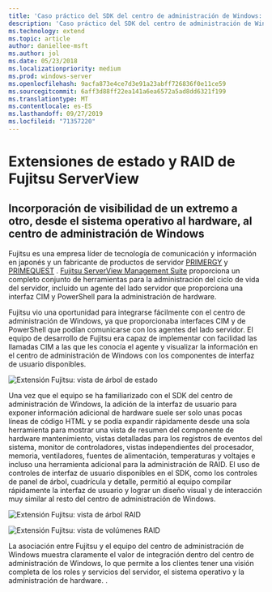 ```yaml
---
title: 'Caso práctico del SDK del centro de administración de Windows: Fujitsu'
description: 'Caso práctico del SDK del centro de administración de Windows: Fujitsu'
ms.technology: extend
ms.topic: article
author: daniellee-msft
ms.author: jol
ms.date: 05/23/2018
ms.localizationpriority: medium
ms.prod: windows-server
ms.openlocfilehash: 9acfa873e4ce7d3e91a23abff726836f0e11ce59
ms.sourcegitcommit: 6aff3d88ff22ea141a6ea6572a5ad8dd6321f199
ms.translationtype: MT
ms.contentlocale: es-ES
ms.lasthandoff: 09/27/2019
ms.locfileid: "71357220"
---
```

# <a name="fujitsu-serverview-health-and-raid-extensions"></a>Extensiones de estado y RAID de Fujitsu ServerView

## <a name="bringing-end-to-end-visibility-from-operating-system-to-hardware-into-windows-admin-center"></a>Incorporación de visibilidad de un extremo a otro, desde el sistema operativo al hardware, al centro de administración de Windows

Fujitsu es una empresa líder de tecnología de comunicación y información en japonés y un fabricante de productos de servidor [PRIMERGY](http://www.fujitsu.com/fts/products/computing/servers/primergy/) y [PRIMEQUEST](http://www.fujitsu.com/fts/products/computing/servers/mission-critical/) . [Fujitsu ServerView Management Suite](http://www.fujitsu.com/fts/products/computing/servers/primergy/management/) proporciona un completo conjunto de herramientas para la administración del ciclo de vida del servidor, incluido un agente del lado servidor que proporciona una interfaz CIM y PowerShell para la administración de hardware.

Fujitsu vio una oportunidad para integrarse fácilmente con el centro de administración de Windows, ya que proporcionaba interfaces CIM y de PowerShell que podían comunicarse con los agentes del lado servidor. El equipo de desarrollo de Fujitsu era capaz de implementar con facilidad las llamadas CIM a las que les conocía el agente y visualizar la información en el centro de administración de Windows con los componentes de interfaz de usuario disponibles.

![Extensión Fujitsu: vista de árbol de estado](../../media/extend-case-study-fujitsu/health-tree.png)

Una vez que el equipo se ha familiarizado con el SDK del centro de administración de Windows, la adición de la interfaz de usuario para exponer información adicional de hardware suele ser solo unas pocas líneas de código HTML y se podía expandir rápidamente desde una sola herramienta para mostrar una vista de resumen del componente de hardware mantenimiento, vistas detalladas para los registros de eventos del sistema, monitor de controladores, vistas independientes del procesador, memoria, ventiladores, fuentes de alimentación, temperaturas y voltajes e incluso una herramienta adicional para la administración de RAID. El uso de controles de interfaz de usuario disponibles en el SDK, como los controles de panel de árbol, cuadrícula y detalle, permitió al equipo compilar rápidamente la interfaz de usuario y lograr un diseño visual y de interacción muy similar al resto del centro de administración de Windows.

![Extensión Fujitsu: vista de árbol RAID](../../media/extend-case-study-fujitsu/raid-tree.png)

![Extensión Fujitsu: vista de volúmenes RAID](../../media/extend-case-study-fujitsu/raid-volumes.png)

La asociación entre Fujitsu y el equipo del centro de administración de Windows muestra claramente el valor de integración dentro del centro de administración de Windows, lo que permite a los clientes tener una visión completa de los roles y servicios del servidor, el sistema operativo y la administración de hardware. .